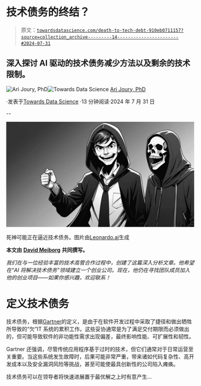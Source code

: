# 技术债务的终结？

> 原文：[`towardsdatascience.com/death-to-tech-debt-910eb0711157?source=collection_archive---------14-----------------------#2024-07-31`](https://towardsdatascience.com/death-to-tech-debt-910eb0711157?source=collection_archive---------14-----------------------#2024-07-31)

## 深入探讨 AI 驱动的技术债务减少方法以及剩余的技术限制。

[](https://arijoury.medium.com/?source=post_page---byline--910eb0711157--------------------------------)![Ari Joury, PhD](https://arijoury.medium.com/?source=post_page---byline--910eb0711157--------------------------------)[](https://towardsdatascience.com/?source=post_page---byline--910eb0711157--------------------------------)![Towards Data Science](https://towardsdatascience.com/?source=post_page---byline--910eb0711157--------------------------------) [Ari Joury, PhD](https://arijoury.medium.com/?source=post_page---byline--910eb0711157--------------------------------)

·发表于[Towards Data Science](https://towardsdatascience.com/?source=post_page---byline--910eb0711157--------------------------------) ·13 分钟阅读·2024 年 7 月 31 日

--

![](img/f9859f825ed545414f549daf8e0febc7.png)

死神可能正在逼近技术债务。图片由[Leonardo.ai](https://app.leonardo.ai/image-generation)生成

**本文由** [**David Meiborg**](https://medium.com/u/8523370997f4?source=post_page---user_mention--910eb0711157--------------------------------) **共同撰写。**

*我们在与一位经验丰富的技术高管合作过程中，创建了这篇深入分析文章。他希望在“AI 将解决技术债务”领域建立一个创业公司。现在，他仍在寻找团队成员加入他的创业项目——如果你感兴趣，欢迎联系！*

# 定义技术债务

技术债务，根据[Gartner](https://www.gartner.com/en/information-technology/glossary/technical-debt)的定义，是由于在软件开发过程中采取了捷径和做出牺牲所导致的“欠”IT 系统的累积工作。这些妥协通常是为了满足交付期限而必须做出的，但可能导致软件的非功能性需求出现偏差，最终影响性能、可扩展性和韧性。

Gartner 还强调，尽管传统应用程序基于过时的技术，但它们通常对于日常运营至关重要。当这些系统发生故障时，后果可能非常严重，带来诸如代码复杂性、高开发成本以及安全漏洞风险等挑战，甚至可能使最具创新性的公司陷入瘫痪。

技术债务可以在领导者将快速进展置于最优解之上时有意产生...
